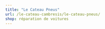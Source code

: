 ```yaml
---
title: "Le Cateau Pneus"
url: /le-cateau-cambresis/le-cateau-pneus/
shop: réparation de voitures
---
```


